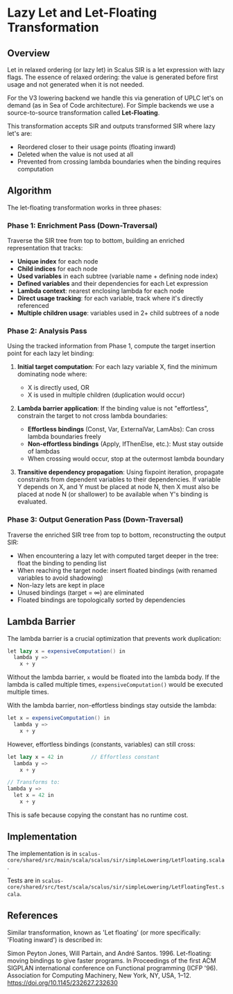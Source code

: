 # Lazy Let and Let-Floating Transformation

## Overview

Let in relaxed ordering (or lazy let) in Scalus SIR is a let expression with lazy flags.
The essence of relaxed ordering: the value is generated before first usage and not generated when it is not needed.

For the V3 lowering backend we handle this via generation of UPLC let's on demand (as in Sea of Code architecture). For Simple backends we use a source-to-source transformation called **Let-Floating**.

This transformation accepts SIR and outputs transformed SIR where lazy let's are:
- Reordered closer to their usage points (floating inward)
- Deleted when the value is not used at all
- Prevented from crossing lambda boundaries when the binding requires computation

## Algorithm

The let-floating transformation works in three phases:

### Phase 1: Enrichment Pass (Down-Traversal)

Traverse the SIR tree from top to bottom, building an enriched representation that tracks:
- **Unique index** for each node
- **Child indices** for each node
- **Used variables** in each subtree (variable name + defining node index)
- **Defined variables** and their dependencies for each Let expression
- **Lambda context**: nearest enclosing lambda for each node
- **Direct usage tracking**: for each variable, track where it's directly referenced
- **Multiple children usage**: variables used in 2+ child subtrees of a node

### Phase 2: Analysis Pass

Using the tracked information from Phase 1, compute the target insertion point for each lazy let binding:

1. **Initial target computation**: For each lazy variable X, find the minimum dominating node where:
   - X is directly used, OR
   - X is used in multiple children (duplication would occur)

2. **Lambda barrier application**: If the binding value is not "effortless", constrain the target to not cross lambda boundaries:
   - **Effortless bindings** (Const, Var, ExternalVar, LamAbs): Can cross lambda boundaries freely
   - **Non-effortless bindings** (Apply, IfThenElse, etc.): Must stay outside of lambdas
   - When crossing would occur, stop at the outermost lambda boundary

3. **Transitive dependency propagation**: Using fixpoint iteration, propagate constraints from dependent variables to their dependencies. If variable Y depends on X, and Y must be placed at node N, then X must also be placed at node N (or shallower) to be available when Y's binding is evaluated.

### Phase 3: Output Generation Pass (Down-Traversal)

Traverse the enriched SIR tree from top to bottom, reconstructing the output SIR:
- When encountering a lazy let with computed target deeper in the tree: float the binding to pending list
- When reaching the target node: insert floated bindings (with renamed variables to avoid shadowing)
- Non-lazy lets are kept in place
- Unused bindings (target = ∞) are eliminated
- Floated bindings are topologically sorted by dependencies

## Lambda Barrier

The lambda barrier is a crucial optimization that prevents work duplication:

```scala
let lazy x = expensiveComputation() in
  lambda y =>
    x + y
```

Without the lambda barrier, `x` would be floated into the lambda body. If the lambda is called multiple times, `expensiveComputation()` would be executed multiple times.

With the lambda barrier, non-effortless bindings stay outside the lambda:
```scala
let x = expensiveComputation() in
  lambda y =>
    x + y
```

However, effortless bindings (constants, variables) can still cross:
```scala
let lazy x = 42 in         // Effortless constant
  lambda y =>
    x + y

// Transforms to:
lambda y =>
  let x = 42 in
    x + y
```

This is safe because copying the constant has no runtime cost.

## Implementation

The implementation is in `scalus-core/shared/src/main/scala/scalus/sir/simpleLowering/LetFloating.scala`.

Tests are in `scalus-core/shared/src/test/scala/scalus/sir/simpleLowering/LetFloatingTest.scala`.

## References

Similar transformation, known as 'Let floating' (or more specifically: 'Floating inward') is described in:

Simon Peyton Jones, Will Partain, and André Santos. 1996. Let-floating: moving bindings to give faster programs. In Proceedings of the first ACM SIGPLAN international conference on Functional programming (ICFP '96). Association for Computing Machinery, New York, NY, USA, 1–12. https://doi.org/10.1145/232627.232630


